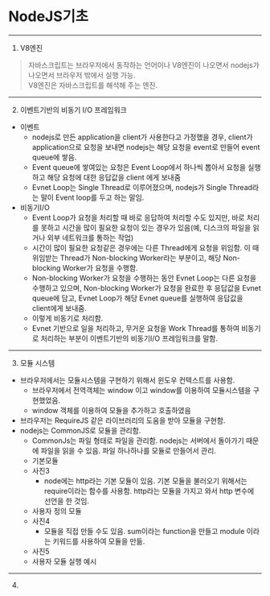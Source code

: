 # NodeJS기초
***
1. V8엔진
>자바스크립트는 브라우저에서 동작하는 언어이나 V8엔진이 나오면서 nodejs가 나오면서 브라우저 밖에서 실행 가능.    
>V8엔진은 자바스크립트를 해석해 주는 엔진.
***
2. 이벤트기반의 비동기 I/O 프레임워크
+ 이벤트
  + nodejs로 만든 application을 client가 사용한다고 가정했을 경우, client가 application으로 요청을 보내면 nodejs는 해당 요청을 event로 만들어 event queue에 쌓음.
  + Event queue에 쌓여있는 요청은 Event Loop에서 하나씩 뽑아서 요청을 실행하고 해당 요청에 대한 응답값을 client 에게 보내줌
  + Evnet Loop는 Single Thread로 이루어졌으며, nodejs가 Single Thread라는 말이 Event loop를 두고 하는 말임.
+ 비동기I/O
  + Event Loop가 요청을 처리할 때 바로 응답하여 처리할 수도 있지만, 바로 처리를 못하고 시간을 많이 필요한 요청이 있는 경우가 있음(예, 디스크의 파일을 읽거나 외부 네트워크를 통하는 작업)
  + 시간이 많이 필요한 요청같은 경우에는 다른 Thread에게 요청을 위임함. 이 때 위임받는 Thread가 Non-blocking Worker라는 부분이고, 해당 Non-blocking Worker가 요청을 수행함.
  + Non-blocking Worker가 요청을 수행하는 동안 Evnet Loop는 다른 요청을 수행하고 있으며, Non-blocking Worker가 요청을 완료한 후 응답값을 Evnet queue에 담고, Evnet Loop가 해당 Evnet queue를 실행하여 응답값을 client에게 보내줌.
  + 이렇게 비동기로 처리함.
  + Evnet 기반으로 일을 처리하고, 무거운 요청을 Work Thread를 통하여 비동기로 처리하는 부분이 이벤트기반의 비동기I/O 프레임워크를 말함.
***
3. 모듈 시스템
+ 브라우저에서는 모듈시스템을 구현하기 위해서 윈도우 컨텍스트를 사용함.
  + 브라우저에서 전역객체는 window 이고 window를 이용하여 모듈시스템을 구현했었음.
  + window 객체를 이용하여 모듈을 추가하고 호출하였음
+ 브라우저는 RequireJS 같은 라이브러리의 도움을 받아 모듈을 구현함. 
+ nodejs는 CommonJS로 모듈을 관리함.
  + CommonJs는 파일 형태로 파일을 관리함. nodejs는 서버에서 돌아가기 때문에 파일을 읽을 수 있음. 파일 하나하나를 모듈로 만들어서 관리.
  + 기본모듈 
  + 사진3
    + node에는 http라는 기본 모듈이 있음. 기본 모듈을 불러오기 위해서는 require이라는 함수를 사용함. http라는 모듈을 가지고 와서 http 변수에 선언을 한 것임.
  + 사용자 정의 모듈
  + 사진4
    + 모듈을 직접 만들 수도 있음. sum이라는 function을 만들고 module 이라는 키워드를 사용하여 모듈을 만듦. 
  + 사진5
  + 사용자 모듈 실행 예시
***
4. 
